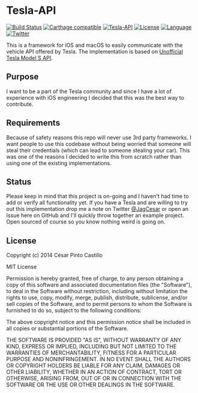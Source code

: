 # Tesla-API

[![Build Status](https://www.bitrise.io/app/b4c6282d36e95749/status.svg?token=Uko7wcLVPmPuUDLSLr3stg&branch=master)](https://www.bitrise.io/app/b4c6282d36e95749)
[![Carthage compatible](https://img.shields.io/badge/Carthage-compatible-4BC51D.svg?style=flat)](https://github.com/Carthage/Carthage)
[![Tesla-API](https://img.shields.io/badge/platform-iOS%20%7C%20macOS%20%7C%20watchOS%20%7C%20tvOS-lightgrey.svg?style=flat)](https://github.com/JagCesar/Tesla-API)
[![License](https://img.shields.io/badge/license-MIT-AA8DF8.svg?style=flat)](https://github.com/JagCesar/Tesla-API/blob/master/LICENSE)
[![Language](https://img.shields.io/badge/language-Swift%203-E05C43.svg?style=flat)](https://swift.org)
[![Twitter](https://img.shields.io/badge/twitter-@JagCesar-00ACED.svg?style=flat)](http://twitter.com/JagCesar)

This is a framework for iOS and macOS to easily communicate with the vehicle API offered by Tesla. The implementation is based on [Unofficial Tesla Model S API](https://docs.timdorr.apiary.io).

## Purpose

I want to be a part of the Tesla community and since I have a lot of experience with iOS engineering I decided that this was the best way to contribute.

## Requirements

Because of safety reasons this repo will never use 3rd party frameworks. I want people to use this codebase without being worried that someone will steal their credentials (which can lead to someone stealing your car). This was one of the reasons I decided to write this from scratch rather than using one of the existing implementations.

## Status

Please keep in mind that this project is on-going and I haven't had time to add or verify all functionality yet. If you have a Tesla and are willing to try out this implementation drop me a note on Twitter [@JagCesar](https://twitter.com/jagcesar) or open an Issue here on GitHub and I'll quickly throw together an example project. Open sourced of course so you know nothing weird is going on.

## License

Copyright (c) 2014 César Pinto Castillo

MIT License

Permission is hereby granted, free of charge, to any person obtaining
a copy of this software and associated documentation files (the
"Software"), to deal in the Software without restriction, including
without limitation the rights to use, copy, modify, merge, publish,
distribute, sublicense, and/or sell copies of the Software, and to
permit persons to whom the Software is furnished to do so, subject to
the following conditions:

The above copyright notice and this permission notice shall be
included in all copies or substantial portions of the Software.

THE SOFTWARE IS PROVIDED "AS IS", WITHOUT WARRANTY OF ANY KIND,
EXPRESS OR IMPLIED, INCLUDING BUT NOT LIMITED TO THE WARRANTIES OF
MERCHANTABILITY, FITNESS FOR A PARTICULAR PURPOSE AND
NONINFRINGEMENT. IN NO EVENT SHALL THE AUTHORS OR COPYRIGHT HOLDERS BE
LIABLE FOR ANY CLAIM, DAMAGES OR OTHER LIABILITY, WHETHER IN AN ACTION
OF CONTRACT, TORT OR OTHERWISE, ARISING FROM, OUT OF OR IN CONNECTION
WITH THE SOFTWARE OR THE USE OR OTHER DEALINGS IN THE SOFTWARE.
